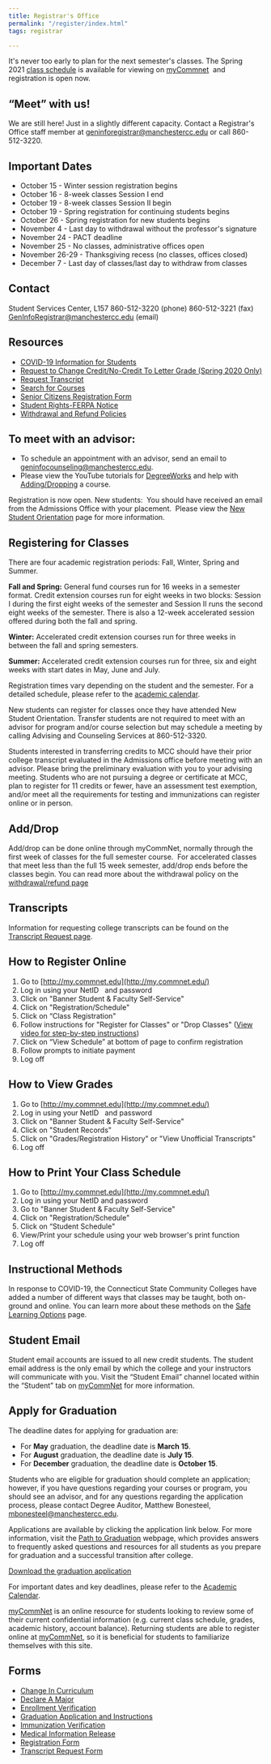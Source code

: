 ```yaml
---
title: Registrar's Office
permalink: "/register/index.html"
tags: registrar

---
```

It's never too early to plan for the next semester's classes. The Spring 2021 [class schedule](https://ssb-prod.ec.commnet.edu/pls/x/bzskfcls.P_CrseSearch) is available for viewing on [myCommnet](http://my.commnet.edu/)  and registration is open now.

## “Meet” with us!

We are still here! Just in a slightly different capacity. Contact a Registrar's Office staff member at [geninforegistrar@manchestercc.edu](mailto:geninforegistrar@manchestercc.edu) or call 860-512-3220.

## Important Dates

* October 15 - Winter session registration begins
* October 16 - 8-week classes Session I end
* October 19 - 8-week classes Session II begin
* October 19 - Spring registration for continuing students begins
* October 26 - Spring registration for new students begins
* November 4 - Last day to withdrawal without the professor's signature
* November 24 - PACT deadline
* November 25 - No classes, administrative offices open
* November 26-29 - Thanksgiving recess (no classes, offices closed)
* December 7 - Last day of classes/last day to withdraw from classes

## Contact

Student Services Center, L157
860-512-3220 (phone)
860-512-3221 (fax)
[GenInfoRegistrar@manchestercc.edu](mailto:GenInfoRegistrar@manchestercc.edu) (email)

## Resources

* [COVID-19 Information for Students](/covid-19-information/)
* [Request to Change Credit/No-Credit To Letter Grade (Spring 2020 Only)](/form-depot/change-back-to-letter-grade-request/)
* [Request Transcript](../transcripts/)
* [Search for Courses](https://ssb-prod.ec.commnet.edu/pls/x/bzskfcls.P_CrseSearch)
* [Senior Citizens Registration Form](/enrollment/registrar/senior-citizen-registration/)
* [Student Rights-FERPA Notice](http://catalog.mcc.commnet.edu/content.php?catoid=10&navoid=1049#students_rights)
* [Withdrawal and Refund Policies](/withdrawal-and-refund-policies)

## To meet with an advisor:

* To schedule an appointment with an advisor, send an email to [geninfocounseling@manchestercc.edu](mailto:geninfocounseling@manchestercc.edu).
* Please view the YouTube tutorials for [DegreeWorks](https://www.youtube.com/watch?v=odDEE3VEgC8&feature=youtu.be) and help with [Adding/Dropping](https://www.youtube.com/watch?v=IXLflm5XqXY&feature=youtu.be) a course.

Registration is now open. New students:  You should have received an email from the Admissions Office with your placement.  Please view the [New Student Orientation](/enrollment/new-student-orientation/) page for more information.

## Registering for Classes

There are four academic registration periods: Fall, Winter, Spring and Summer.

**Fall and Spring:** General fund courses run for 16 weeks in a semester format. Credit extension courses run for eight weeks in two blocks: Session I during the first eight weeks of the semester and Session II runs the second eight weeks of the semester. There is also a 12-week accelerated session offered during both the fall and spring. 

**Winter:** Accelerated credit extension courses run for three weeks in between the fall and spring semesters.

**Summer:** Accelerated credit extension courses run for three, six and eight weeks with start dates in May, June and July.

Registration times vary depending on the student and the semester. For a detailed schedule, please refer to the [academic calendar](https://www.ct.edu/academics/calendar).

New students can register for classes once they have attended New Student Orientation. Transfer students are not required to meet with an advisor for program and/or course selection but may schedule a meeting by calling Advising and Counseling Services at 860-512-3320.

Students interested in transferring credits to MCC should have their prior college transcript evaluated in the Admissions office before meeting with an advisor. Please bring the preliminary evaluation with you to your advising meeting. Students who are not pursuing a degree or certificate at MCC, plan to register for 11 credits or fewer, have an assessment test exemption, and/or meet all the requirements for testing and immunizations can register online or in person.

## Add/Drop

Add/drop can be done online through myCommNet, normally through the first week of classes for the full semester course.  For accelerated classes that meet less than the full 15 week semester, add/drop ends before the classes begin. You can read more about the withdrawal policy on the [withdrawal/refund page](/enrollment/registrar/withdrawal-and-refund-policies/)

## Transcripts

Information for requesting college transcripts can be found on the [Transcript Request page](/transcripts/).

## How to Register Online

1. Go to [http://my.commnet.edu](http://my.commnet.edu/)
2. Log in using your NetID   and password
3. Click on "Banner Student & Faculty Self-Service"
4. Click on "Registration/Schedule"
5. Click on “Class Registration"
6. Follow instructions for "Register for Classes" or "Drop Classes" ([View video for step-by-step instructions](https://www.youtube.com/watch?v=IXLflm5XqXY))
7. Click on “View Schedule” at bottom of page to confirm registration
8. Follow prompts to initiate payment
9. Log off

## How to View Grades

1. Go to [http://my.commnet.edu](http://my.commnet.edu/)
2. Log in using your NetID   and password
3. Click on "Banner Student & Faculty Self-Service"
4. Click on "Student Records"
5. Click on "Grades/Registration History" or "View Unofficial Transcripts"
6. Log off

## How to Print Your Class Schedule

1. Go to [http://my.commnet.edu](http://my.commnet.edu/)
2. Log in using your NetID and password
3. Go to "Banner Student & Faculty Self-Service"
4. Click on "Registration/Schedule"
5. Click on “Student Schedule"
6. View/Print your schedule using your web browser's print function
7. Log off

## Instructional Methods

In response to COVID-19, the Connecticut State Community Colleges have added a number of different ways that classes may be taught, both on-ground and online. You can learn more about these methods on the [Safe Learning Options](/enrollment/registrar/safe-learning-options/) page.

## Student Email

Student email accounts are issued to all new credit students. The student email address is the only email by which the college and your instructors will communicate with you. Visit the “Student Email” channel located within the “Student” tab on [myCommNet](http://my.commnet.edu/) for more information.

## Apply for Graduation

The deadline dates for applying for graduation are:

* For **May** graduation, the deadline date is **March 15**.
* For **August** graduation, the deadline date is **July 15**.
* For **December** graduation, the deadline date is **October 15**.

Students who are eligible for graduation should complete an application; however, if you have questions regarding your courses or program, you should see an advisor, and for any questions regarding the application process, please contact Degree Auditor, Matthew Bonesteel, [mbonesteel@manchestercc.edu](mailto:mbonesteel@mcc.commnet.edu).

Applications are available by clicking the application link below. For more information, visit the [Path to Graduation](/current-students/success/path-to-graduation/) webpage, which provides answers to frequently asked questions and resources for all students as you prepare for graduation and a successful transition after college.

[Download the graduation application](/static/img/graduation-application.pdf)

For important dates and key deadlines, please refer to the [Academic Calendar](https://www.ct.edu/academics/calendar).

[myCommNet](http://my.commnet.edu/) is an online resource for students looking to review some of their current confidential information (e.g. current class schedule, grades, academic history, account balance). Returning students are able to register online at [myCommNet](http://my.commnet.edu/), so it is beneficial for students to familiarize themselves with this site.

## Forms

* [Change In Curriculum](/wp-content/uploads/formChangeInCurriculum.doc)
* [Declare A Major](/wp-content/uploads/formDeclareAMajor.doc)
* [Enrollment Verification](/wp-content/uploads/formEnrollmentVerification.pdf)
* [Graduation Application and Instructions](/wp-content/uploads/Graduation-Application.pdf)
* [Immunization Verification](/wp-content/uploads/Immunization-Form.pdf)
* [Medical Information Release](/wp-content/uploads/formMedicalInformationRelease.doc)
* [Registration Form](/wp-content/uploads/classRegistration08.pdf)
* [Transcript Request Form](/wp-content/uploads/formTranscriptRequest.doc)